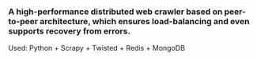### A high-performance distributed web crawler based on peer-to-peer architecture, which ensures load-balancing and even supports recovery from errors.

Used: Python + Scrapy + Twisted + Redis + MongoDB
